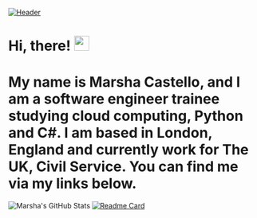 [![Header](https://raw.githubusercontent.com/MarshaC713/<MarshaC713>/<MarshaC713>/readme_header.png "Header")](https://github.com/MarshaC713/MarshaC713/blob/main/Blue%20Violet%20Neon%20Best%20Games%20YouTube%20Thumbnail.png/)
# Hi, there! <img src="https://raw.githubusercontent.com/MartinHeinz/MartinHeinz/master/wave.gif" width="30px">
# My name is Marsha Castello, and I am a software engineer trainee studying cloud computing, Python and C#. I am based in London, England and currently work for The UK, Civil Service. You can find me via my links below.
<!--
**MarshaC713/MarshaC713** is a ✨ _special_ ✨ repository because its `README.md` (this file) appears on your GitHub profile.

Here are some ideas to get you started:

- 🔭 I’m currently working on the Azure Cloud Resume Challenge
- 🌱 I’m also currently learning Software Engineering, including Microsoft Azure Fundamentals (AZ-900), Microsoft Azure Developer Associate (AZ-204), Python and C#
- 👯 I’m looking to collaborate on ...
- 🤔 I’m looking for help securing an entry level/ junior/ academy tech role
- 💬 Ask me about Azure Cloud Computing
- 📝 Read my blog here: https://medium.com/@Marsha.C
- ⛓ Connect with me on linked in: https://www.linkedin.com/in/marshacastellomastersgraduate
- 📫 Find all of my social media links here: https://linktr.ee/marshacastello
- 😄 Pronouns: She/Her
- ⚡ Fun fact: When not eating chocolate I'm a keep-fit fanatic and enjoy running 5K's, fitness bootcamps and reformer pilates! I also love sci-fi and fantasy movies particularly Marvel, live music, and the Theatre!
-->
![Marsha's GitHub Stats](https://github-readme-stats.vercel.app/api?username=MarshaC713&theme=jolly&show_icons=true)
[![Readme Card](https://github-readme-stats.vercel.app/api/pin/?username=MarshaC713&repo=github-readme-stats&theme=jolly&show_icons=true)](https://github.com/MarshaC713/github-readme-stats)
